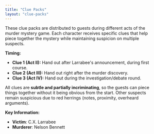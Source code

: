 ```yaml
---
title: "Clue Packs"
layout: "clue-packs"
---
```


These clue packs are distributed to guests during different acts of the murder mystery game. Each character receives specific clues that help piece together the mystery while maintaining suspicion on multiple suspects.

**Timing:**

- **Clue 1 (Act II):** Hand out after Larrabee's announcement, during first course.
- **Clue 2 (Act III):** Hand out right after the murder discovery.
- **Clue 3 (Act IV):** Hand out during the investigation/debate round.

All clues are **subtle and partially incriminating**, so the guests can piece things together without it being obvious from the start. Other suspects remain suspicious due to red herrings (notes, proximity, overheard arguments).

**Key Information:**

- **Victim**: C.X. Larrabee
- **Murderer**: Nelson Bennett